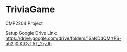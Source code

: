 # TriviaGame

CMP2204 Project

Setup Google Drive Link:
https://drive.google.com/drive/folders/1SaKDdQMrtPS-qh2Ij0IKtCyT5T_2ryJh